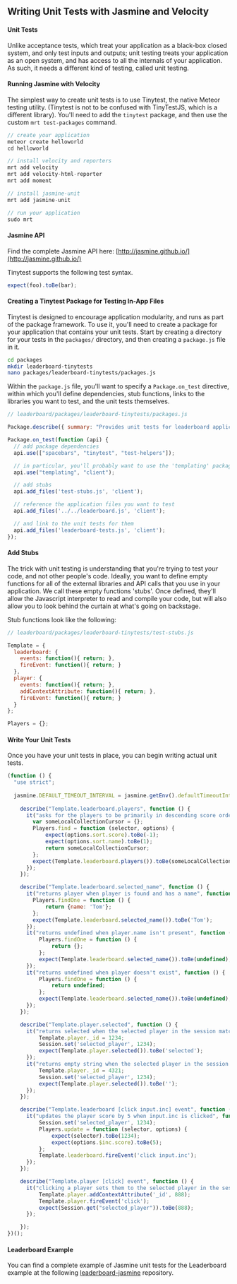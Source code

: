 ## Writing Unit Tests with Jasmine and Velocity


#### Unit Tests  
Unlike acceptance tests, which treat your application as a black-box closed system, and only test inputs and outputs; unit testing treats your application as an open system, and has access to all the internals of your application.  As such, it needs a different kind of testing, called unit testing.


#### Running Jasmine with Velocity

The simplest way to create unit tests is to use Tinytest, the native Meteor testing utility.  (Tinytest is not to be confused with TinyTestJS, which is a different library).  You'll need to add the ``tinytest`` package, and then use the custom ``mrt test-packages`` command.

````js
// create your application
meteor create helloworld
cd helloworld

// install velocity and reporters
mrt add velocity
mrt add velocity-html-reporter
mrt add moment

// install jasmine-unit
mrt add jasmine-unit

// run your application
sudo mrt
````

#### Jasmine API  

Find the complete Jasmine API here:  [http://jasmine.github.io/](http://jasmine.github.io/)

Tinytest supports the following test syntax.  

````js
expect(foo).toBe(bar);
````

#### Creating a Tinytest Package for Testing In-App Files

Tinytest is designed to encourage application modularity, and runs as part of the package framework.  To use it, you'll need to create a package for your application that contains your unit tests.  Start by creating a directory for your tests in the ``packages/`` directory, and then creating a ``package.js`` file in it.

````sh
cd packages
mkdir leaderboard-tinytests
nano packages/leaderboard-tinytests/packages.js
````

Within the ``package.js`` file, you'll want to specify a ``Package.on_test`` directive, within which you'll define dependencies, stub functions, links to the libraries you want to test, and the unit tests themselves.

````js
// leaderboard/packages/leaderboard-tinytests/packages.js

Package.describe({ summary: "Provides unit tests for leaderboard application." });

Package.on_test(function (api) {
  // add package dependencies
  api.use(["spacebars", "tinytest", "test-helpers"]);

  // in particular, you'll probably want to use the 'templating' package for any UI related tests
  api.use("templating", "client");

  // add stubs
  api.add_files('test-stubs.js', 'client');

  // reference the application files you want to test
  api.add_files('../../leaderboard.js', 'client');

  // and link to the unit tests for them
  api.add_files('leaderboard-tests.js', 'client');
});
````

#### Add Stubs

The trick with unit testing is understanding that you're trying to test *your* code, and not other people's code.  Ideally, you want to define empty functions for all of the external libraries and API calls that you use in your application.  We call these empty functions 'stubs'.  Once defined, they'll allow the Javascript interpreter to read and compile your code, but will also allow you to look behind the curtain at what's going on backstage.  

Stub functions look like the following:

````js
// leaderboard/packages/leaderboard-tinytests/test-stubs.js

Template = {
  leaderboard: {
    events: function(){ return; },
    fireEvent: function(){ return; }
  },
  player: {
    events: function(){ return; },
    addContextAttribute: function(){ return; },
    fireEvent: function(){ return; }
  }
};

Players = {};
````

#### Write Your Unit Tests  
Once you have your unit tests in place, you can begin writing actual unit tests.

````js
(function () {
  "use strict";
  
  jasmine.DEFAULT_TIMEOUT_INTERVAL = jasmine.getEnv().defaultTimeoutInterval = 20000;
  
    describe("Template.leaderboard.players", function () {
      it("asks for the players to be primarily in descending score order, then in alphabetical order and returns as is", function () {
        var someLocalCollectionCursor = {};
        Players.find = function (selector, options) {
            expect(options.sort.score).toBe(-1);
            expect(options.sort.name).toBe(1);
            return someLocalCollectionCursor;
        };
        expect(Template.leaderboard.players()).toBe(someLocalCollectionCursor);
      });
    });

    describe("Template.leaderboard.selected_name", function () {
      it("returns player when player is found and has a name", function () {
        Players.findOne = function () {
            return {name: 'Tom'};
        };
        expect(Template.leaderboard.selected_name()).toBe('Tom');
      });
      it("returns undefined when player.name isn't present", function () {
          Players.findOne = function () {
              return {};
          };
          expect(Template.leaderboard.selected_name()).toBe(undefined);
      });
      it("returns undefined when player doesn't exist", function () {
          Players.findOne = function () {
              return undefined;
          };
          expect(Template.leaderboard.selected_name()).toBe(undefined);
      });
    });

    describe("Template.player.selected", function () {
      it("returns selected when the selected player in the session matches player in the current template", function () {
          Template.player._id = 1234;
          Session.set('selected_player', 1234);
          expect(Template.player.selected()).toBe('selected');
      });
      it("returns empty string when the selected player in the session doesn't matches player in the current template", function () {
          Template.player._id = 4321;
          Session.set('selected_player', 1234);
          expect(Template.player.selected()).toBe('');
      });
    });

    describe("Template.leaderboard [click input.inc] event", function () {
      it("updates the player score by 5 when input.inc is clicked", function () {
          Session.set('selected_player', 1234);
          Players.update = function (selector, options) {
              expect(selector).toBe(1234);
              expect(options.$inc.score).toBe(5);
          };
          Template.leaderboard.fireEvent('click input.inc');
      });
    });

    describe("Template.player [click] event", function () {
      it("clicking a player sets them to the selected player in the session", function () {
          Template.player.addContextAttribute('_id', 888);
          Template.player.fireEvent('click');
          expect(Session.get("selected_player")).toBe(888);
      });

    });
})();
````

#### Leaderboard Example  

You can find a complete example of Jasmine unit tests for the Leaderboard example at the following [leaderboard-jasmine](https://github.com/xolvio/velocity-example) repository.



